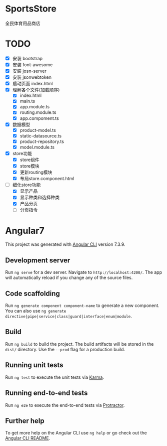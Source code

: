 # SportsStore 

全民体育用品商店

# TODO

- [x] 安装 bootstrap
- [x] 安装 font-awesome
- [x] 安装 josn-server
- [x] 安装 jsonwebtoken
- [x] 启动页面 index.html
- [x] 理解各个文件(加载顺序)
  - [x] index.html
  - [x] main.ts
  - [x] app.module.ts
  - [x] routing.module.ts
  - [x] app.compoment.ts
- [x] 数据模型
  - [x] product-model.ts
  - [x] static-datasource.ts
  - [x] product-repository.ts
  - [x] model.module.ts
- [x] store功能
  - [x] store组件
  - [x] store模块
  - [x] 更新routing模块
  - [x] 布局store.component.html
- [ ] 细化store功能
  - [x] 显示产品
  - [x] 显示种类和选择种类
  - [x] 产品分页
  - [ ] 分页指令

# Angular7

This project was generated with [Angular CLI](https://github.com/angular/angular-cli) version 7.3.9.

## Development server

Run `ng serve` for a dev server. Navigate to `http://localhost:4200/`. The app will automatically reload if you change any of the source files.

## Code scaffolding

Run `ng generate component component-name` to generate a new component. You can also use `ng generate directive|pipe|service|class|guard|interface|enum|module`.

## Build

Run `ng build` to build the project. The build artifacts will be stored in the `dist/` directory. Use the `--prod` flag for a production build.

## Running unit tests

Run `ng test` to execute the unit tests via [Karma](https://karma-runner.github.io).

## Running end-to-end tests

Run `ng e2e` to execute the end-to-end tests via [Protractor](http://www.protractortest.org/).

## Further help

To get more help on the Angular CLI use `ng help` or go check out the [Angular CLI README](https://github.com/angular/angular-cli/blob/master/README.md).


